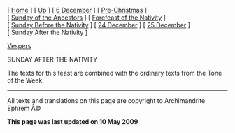\[ [Home](index.md) \] \[ [Up](dec-int.md) \] \[ [6 December](6_december.md) \] \[ [Pre-Christmas](pre-christmas.md) \] \[ [Sunday of the Ancestors](sunday_of_the_ancestors.md) \] \[ [Forefeast of the Nativity](forefeas.md) \] \[ [Sunday Before the Nativity](sunbefnat.md) \] \[ [24 December](24dec.md) \] \[ [25 December](25dec.md) \] \[ Sunday After the Nativity \]

[Vespers](vespers.md)

SUNDAY AFTER THE NATIVITY

The texts for this feast are combined with the ordinary texts from the Tone of the Week.

------------------------------------------------------------------------

All texts and translations on this page are copyright to
Archimandrite Ephrem Â©

**This page was last updated on 10 May 2009**
